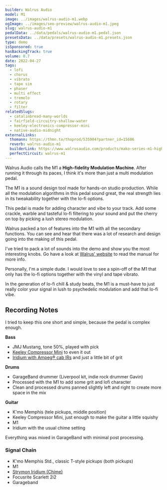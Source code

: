 ```yaml
---
builder: Walrus Audio
model: M1
image: ../images/walrus-audio-m1.webp
ogImage: ../images/seo-preview/walrus-audio-m1.jpeg
slug: walrus-audio-m1
pedalData: ../data/pedals/walrus-audio-m1.pedal.json
presetsData: ../data/presets/walrus-audio-m1.presets.json
type: demo
isSponsored: true
hasBackingTrack: true
volume: 0.7
date: 2022-04-27
tags:
  - lofi
  - chorus
  - vibrato
  - tape sim
  - phaser
  - multi effect
  - tremolo
  - rotary
  - filter
relatedSlugs:
  - catalinbread-many-worlds
  - fairfield-circuitry-shallow-water
  - keeley-electronics-compressor-mini
  - native-audio-midnight
externalLinks:
  thomann: https://thmn.to/thoprod/535904?partner_id=15606
  reverb: walrus-audio-m1
  builderLink: https://www.walrusaudio.com/products/mako-series-m1-high-fidelity-modulation-machine?variant=42069616918763
  perfectCircuit: walrus-m1
---
```


Walrus Audio calls the M1 a **High-fidelity Modulation Machine**. After running it through its paces, I think it's more than just a multi modulation pedal.

The M1 is a sound design tool made for hands-on studio production. While all the modulation algorithms in this pedal sound great, the real strength lies in its tweakability together with the lo-fi options.

This pedal is made for adding character and vibe to your track. Add some crackle, warble and tasteful lo-fi filtering to your sound and put the cherry on top by picking a lush stereo modulation.

Walrus packed a ton of features into the M1 with all the secondary functions. You can see and hear that there was a lot of research and design going into the making of this pedal.

I've tried to pack a lot of sounds into the demo and show you the most interesting knobs. Go have a look at [Walrus' website](https://www.walrusaudio.com/products/mako-series-m1-high-fidelity-modulation-machine?variant=42069616918763) to read the manual for more info.

Personally, I'm a simple dude. I would love to see a spin-off of the M1 that only has the lo-fi options together with the vinyl and tape vibrato.

In the generation of lo-fi chill & study beats, the M1 is a must-have to just really color your signal in lush to psychedelic modulation and add that lo-fi vibe.

## Recording Notes

I tried to keep this one short and simple, because the pedal is complex enough.

**Bass**

- JMJ Mustang, tone 50%, played with pick
- [Keeley Compressor Mini](/demos/keeley-electronics-compressor-mini) to even it out
- [Iridium with Ampeg® cab IRs](/posts/strymon-iridium-bass-ownhammer-ir) and just a little bit of grit

**Drums**

- GarageBand drummer (Liverpool kit, indie rock drummer Gavin)
- Processed with the M1 to add some grit and lofi character
- Clean and processed drums panned slightly left and right to create more space in the mix

**Guitar**

- K'mo Memphis (tele pickups, middle position)
- Keeley Compressor Mini, just enough to make the guitar a little squishy
- M1
- Iridium with the usual chime setting

Everything was mixed in GarageBand with minimal post processing.

### Signal Chain

- K'mo Memphis Std., classic T-style pickups (both pickups)
- M1
- [Strymon Iridium (Chime)](/demos/strymon-iridium)
- Focusrite Scarlett 2i2
- Garageband

